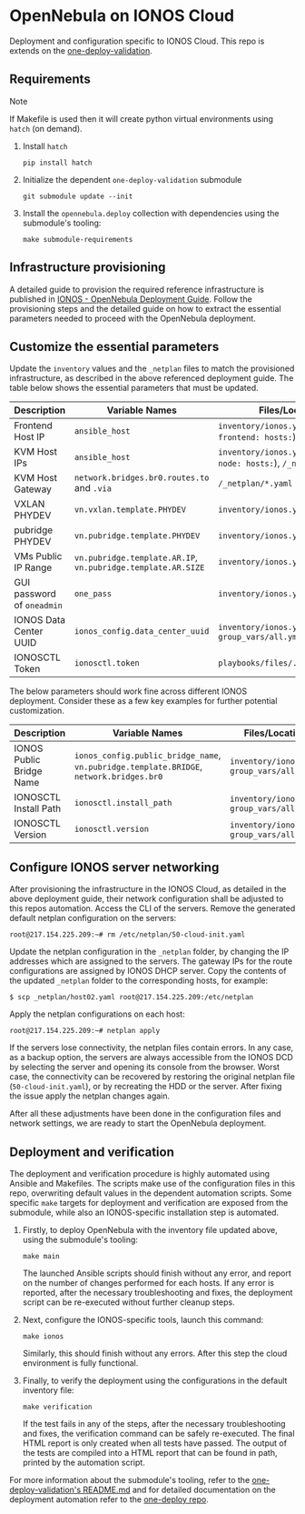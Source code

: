 # OpenNebula on IONOS Cloud

Deployment and configuration specific to IONOS Cloud. This repo is extends on the [one-deploy-validation](https://github.com/OpenNebula/one-deploy-validation).

## Requirements

> [!NOTE]
> If Makefile is used then it will create python virtual environments using `hatch` (on demand).

1. Install `hatch`

   ```shell
   pip install hatch
   ```

1. Initialize the dependent `one-deploy-validation` submodule

   ```shell
   git submodule update --init
   ```

1. Install the `opennebula.deploy` collection with dependencies using the submodule's tooling:

   ```shell
   make submodule-requirements
   ```

## Infrastructure provisioning

A detailed guide to provision the required reference infrastructure is published in [IONOS - OpenNebula Deployment Guide](https://docs.google.com/document/d/e/2PACX-1vR7fsXGSXHoKeeFGbM92KLCNDqa0PFOQEQL1iDwYsMct6lIAbAll46kJ4V33CdBcuic80ax-84mynqC/pub).
Follow the provisioning steps and the detailed guide on how to extract the essential parameters needed to proceed with the OpenNebula deployment.

## Customize the essential parameters

Update the `inventory` values and the `_netplan` files to match the provisioned infrastructure, as described in the above referenced deployment guide. The table below shows the essential parameters that must be updated.

| Description                                 | Variable Names                      | Files/Location                                      |
|---------------------------------------------|-------------------------------------|-----------------------------------------------------|
| Frontend Host IP                            | `ansible_host`                      | `inventory/ionos.yml` (under `frontend: hosts:`)    | 
| KVM Host IPs                            | `ansible_host`                      | `inventory/ionos.yml` (under `node: hosts:`), `/_netplan/*.yaml`    | 
| KVM Host Gateway                            | `network.bridges.br0.routes.to` and `.via`                      | `/_netplan/*.yaml`    | 
| VXLAN PHYDEV                                 | `vn.vxlan.template.PHYDEV`          | `inventory/ionos.yml`                               | 
| pubridge PHYDEV                              | `vn.pubridge.template.PHYDEV`       | `inventory/ionos.yml`                               | 
| VMs Public IP Range                        | `vn.pubridge.template.AR.IP`, `vn.pubridge.template.AR.SIZE` | `inventory/ionos.yml`           | 
| GUI password of `oneadmin`       | `one_pass` | `inventory/ionos.yml`           | 
| IONOS Data Center UUID                      | `ionos_config.data_center_uuid`     | `inventory/ionos.yml`, `group_vars/all.yml`         | 
| IONOSCTL Token                             | `ionosctl.token`                    | `playbooks/files/.ionosctl_token` | 

The below parameters should work fine across different IONOS deployment. Consider these as a few key examples for further potential customization.

| Description                                 | Variable Names                      | Files/Location                                      |
|---------------------------------------------|-------------------------------------|-----------------------------------------------------|
| IONOS Public Bridge Name                    | `ionos_config.public_bridge_name`, `vn.pubridge.template.BRIDGE`, `network.bridges.br0`   | `inventory/ionos.yml`, `group_vars/all.yml`         |
| IONOSCTL Install Path                       | `ionosctl.install_path`             | `inventory/ionos.yml`, `group_vars/all.yml`         |
| IONOSCTL Version                            | `ionosctl.version`                  | `inventory/ionos.yml`, `group_vars/all.yml`         |

## Configure IONOS server networking

After provisioning the infrastructure in the IONOS Cloud, as detailed in the above deployment guide, their network configuration shall be adjusted to this repos automation. Access the CLI of the servers. Remove the generated default netplan configuration on the servers:

```shell
root@217.154.225.209:~# rm /etc/netplan/50-cloud-init.yaml
```

Update the netplan configuration in the `_netplan` folder, by changing the IP addresses which are assigned to the servers. The gateway IPs for the route configurations are assigned by IONOS DHCP server. Copy the contents of the updated `_netplan` folder to the corresponding hosts, for example:

```shell
$ scp _netplan/host02.yaml root@217.154.225.209:/etc/netplan
```

Apply the netplan configurations on each host:

```shell
root@217.154.225.209:~# netplan apply
```

If the servers lose connectivity, the netplan files contain errors. In any case, as a backup option, the servers are always accessible from the IONOS DCD by selecting the server and opening its console from the browser. Worst case, the connectivity can be recovered by restoring the original netplan file (`50-cloud-init.yaml`), or by recreating the HDD or the server. After fixing the issue apply the netplan changes again.

After all these adjustments have been done in the configuration files and network settings, we are ready to start the OpenNebula deployment.

## Deployment and verification

The deployment and verification procedure is highly automated using Ansible and Makefiles. The scripts make use of the configuration files in this repo, overwriting default values in the dependent automation scripts.
Some specific `make` targets for deployment and verification are exposed from the submodule, while also an IONOS-specific installation step is automated.

1. Firstly, to deploy OpenNebula with the inventory file updated above, using the submodule's tooling:

   ```shell
   make main
   ```
   The launched Ansible scripts should finish without any error, and report on the number of changes performed for each hosts. If any error is reported, after the necessary troubleshooting and fixes, the deployment script can be re-executed without further cleanup steps.

1. Next, configure the IONOS-specific tools, launch this command:

   ```shell
   make ionos
   ```
   Similarly, this should finish without any errors. After this step the cloud environment is fully functional.

1. Finally, to verify the deployment using the configurations in the default inventory file:

   ```shell
   make verification
   ```
   If the test fails in any of the steps, after the necessary troubleshooting and fixes, the verification command can be safely re-executed. The final HTML report is only created when all tests have passed.
   The output of the tests are compiled into a HTML report that can be found in path, printed by the automation script.

For more information about the submodule's tooling, refer to the [one-deploy-validation's README.md](https://github.com/OpenNebula/one-deploy-validation/blob/master/README.md) and for detailed documentation on the deployment automation refer to the [one-deploy repo](https://github.com/OpenNebula/one-deploy).

